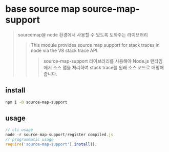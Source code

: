 # base source map source-map-support

> sourcemap을 node 환경에서 사용할 수 있도록 도와주는 라이브러리
>
> > This module provides source map support for stack traces in node via the V8 stack trace API.
> >
> > > source-map-support 라이브러리를 사용해야 Node.js 런타임에서 소스 맵을 처리하여 stack trace를 원래 소스 코드로 매핑해줍니다.

## install

```sh
npm i -D source-map-support
```

## usage

```js
// cli usage
node -r source-map-support/register compiled.js
// programmatic usage
require('source-map-support').install();
```
